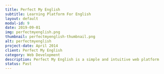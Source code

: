```yaml
---
title: Perfect My English
subtitle: Learning Platform For English
layout: default
modal-id: 9
date: 2019-09-01
img: perfectmyenglish.png
thumbnail: perfectmyenglish-thumbnail.png
alt: perfectmyenglish
project-date: April 2014
client: Perfect My English
category: Web Development
description: Perfect My English is a simple and intuitive web platform for helping organisations/educational institutes improve their students'/employees' command over English language. It is home to quizzes which help students/employees gauge their linguistic ability. The app helps students to fare better in competitive examinations - IELTS, TOEFL, GRE, CAT, GMAT, government entrance exams and the likes. Perfect My English was also featured on NDTV's Gadget Guru. <br/><br/> Key Features - <br/> Students can ascertain how much they know using tests. </br> Scores and improvements can be viewed using graphs. <br/> The web app also gives feedback, based on mistakes made. <br/> The level of difficulty increments or decrements based on scores. <br/><br/> How It Works? <br/> The web app is engined by Ruby on Rails for its hefty capabilities. 
status: Past
---
```

